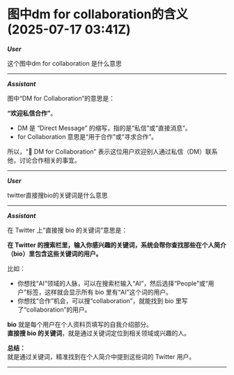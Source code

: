 <!-- Generated by SpecStory -->

# 图中dm for collaboration的含义 (2025-07-17 03:41Z)

_**User**_

这个图中dm for collaboration 是什么意思

---

_**Assistant**_

图中“DM for Collaboration”的意思是：

**“欢迎私信合作”**。

- DM 是 “Direct Message” 的缩写，指的是“私信”或“直接消息”。
- for Collaboration 意思是“用于合作”或“寻求合作”。

所以，“🚀 DM for Collaboration” 表示这位用户欢迎别人通过私信（DM）联系他，讨论合作相关的事宜。

---

_**User**_

twitter直接搜bio的关键词是什么意思

---

_**Assistant**_

在 Twitter 上“直接搜 bio 的关键词”意思是：

**在 Twitter 的搜索栏里，输入你感兴趣的关键词，系统会帮你查找那些在个人简介（bio）里包含这些关键词的用户。**

比如：
- 你想找“AI”领域的人脉，可以在搜索栏输入“AI”，然后选择“People”或“用户”标签，这样就会显示所有 bio 里有“AI”这个词的用户。
- 你想找“合作”机会，可以搜“collaboration”，就能找到 bio 里写了“collaboration”的用户。

**bio** 就是每个用户在个人资料页填写的自我介绍部分。  
**直接搜 bio 的关键词**，就是通过关键词定位到相关领域或兴趣的人。

**总结：**  
就是通过关键词，精准找到在个人简介中提到这些词的 Twitter 用户。

---

